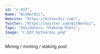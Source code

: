 ```yaml
--- 
id: "c_037", 
Name: "BitNordic", 
Website: "https://bitnordic.com/", 
Twitter: "https://twitter.com/BitNordic", 
Tags: "Validators, Staking Pools", 
Image: "c_037_bitnordic.png" 
--- 
```

<!--lang:en--> 
Mining / minting / staking pool
<!--lang:es--] 
Minería / acuñación / grupo de participación
<!--lang:de--] 
Mining / Minting / Staking-Pool
<!--lang:fr--] 
Pool minier / monnayeur / jalonnement
<!--lang:pl--] 
Górnictwo / bicie / tyczenie puli
<!--lang:uk--] 
Майнінг / карбування / стейкинг-пул
[!--lang:*--> 
